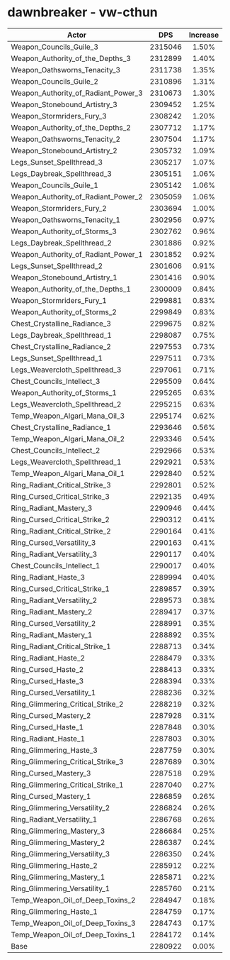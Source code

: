 # dawnbreaker - vw-cthun
| Actor | DPS | Increase |
|---|:---:|:---:|
|Weapon_Councils_Guile_3|2315046|1.50%|
|Weapon_Authority_of_the_Depths_3|2312899|1.40%|
|Weapon_Oathsworns_Tenacity_3|2311738|1.35%|
|Weapon_Councils_Guile_2|2310896|1.31%|
|Weapon_Authority_of_Radiant_Power_3|2310673|1.30%|
|Weapon_Stonebound_Artistry_3|2309452|1.25%|
|Weapon_Stormriders_Fury_3|2308242|1.20%|
|Weapon_Authority_of_the_Depths_2|2307712|1.17%|
|Weapon_Oathsworns_Tenacity_2|2307504|1.17%|
|Weapon_Stonebound_Artistry_2|2305732|1.09%|
|Legs_Sunset_Spellthread_3|2305217|1.07%|
|Legs_Daybreak_Spellthread_3|2305151|1.06%|
|Weapon_Councils_Guile_1|2305142|1.06%|
|Weapon_Authority_of_Radiant_Power_2|2305059|1.06%|
|Weapon_Stormriders_Fury_2|2303694|1.00%|
|Weapon_Oathsworns_Tenacity_1|2302956|0.97%|
|Weapon_Authority_of_Storms_3|2302762|0.96%|
|Legs_Daybreak_Spellthread_2|2301886|0.92%|
|Weapon_Authority_of_Radiant_Power_1|2301852|0.92%|
|Legs_Sunset_Spellthread_2|2301606|0.91%|
|Weapon_Stonebound_Artistry_1|2301416|0.90%|
|Weapon_Authority_of_the_Depths_1|2300009|0.84%|
|Weapon_Stormriders_Fury_1|2299881|0.83%|
|Weapon_Authority_of_Storms_2|2299849|0.83%|
|Chest_Crystalline_Radiance_3|2299675|0.82%|
|Legs_Daybreak_Spellthread_1|2298087|0.75%|
|Chest_Crystalline_Radiance_2|2297553|0.73%|
|Legs_Sunset_Spellthread_1|2297511|0.73%|
|Legs_Weavercloth_Spellthread_3|2297061|0.71%|
|Chest_Councils_Intellect_3|2295509|0.64%|
|Weapon_Authority_of_Storms_1|2295265|0.63%|
|Legs_Weavercloth_Spellthread_2|2295215|0.63%|
|Temp_Weapon_Algari_Mana_Oil_3|2295174|0.62%|
|Chest_Crystalline_Radiance_1|2293646|0.56%|
|Temp_Weapon_Algari_Mana_Oil_2|2293346|0.54%|
|Chest_Councils_Intellect_2|2292966|0.53%|
|Legs_Weavercloth_Spellthread_1|2292921|0.53%|
|Temp_Weapon_Algari_Mana_Oil_1|2292840|0.52%|
|Ring_Radiant_Critical_Strike_3|2292801|0.52%|
|Ring_Cursed_Critical_Strike_3|2292135|0.49%|
|Ring_Radiant_Mastery_3|2290946|0.44%|
|Ring_Cursed_Critical_Strike_2|2290312|0.41%|
|Ring_Radiant_Critical_Strike_2|2290164|0.41%|
|Ring_Cursed_Versatility_3|2290163|0.41%|
|Ring_Radiant_Versatility_3|2290117|0.40%|
|Chest_Councils_Intellect_1|2290017|0.40%|
|Ring_Radiant_Haste_3|2289994|0.40%|
|Ring_Cursed_Critical_Strike_1|2289857|0.39%|
|Ring_Radiant_Versatility_2|2289573|0.38%|
|Ring_Radiant_Mastery_2|2289417|0.37%|
|Ring_Cursed_Versatility_2|2288991|0.35%|
|Ring_Radiant_Mastery_1|2288892|0.35%|
|Ring_Radiant_Critical_Strike_1|2288713|0.34%|
|Ring_Radiant_Haste_2|2288479|0.33%|
|Ring_Cursed_Haste_2|2288413|0.33%|
|Ring_Cursed_Haste_3|2288394|0.33%|
|Ring_Cursed_Versatility_1|2288236|0.32%|
|Ring_Glimmering_Critical_Strike_2|2288219|0.32%|
|Ring_Cursed_Mastery_2|2287928|0.31%|
|Ring_Cursed_Haste_1|2287848|0.30%|
|Ring_Radiant_Haste_1|2287803|0.30%|
|Ring_Glimmering_Haste_3|2287759|0.30%|
|Ring_Glimmering_Critical_Strike_3|2287689|0.30%|
|Ring_Cursed_Mastery_3|2287518|0.29%|
|Ring_Glimmering_Critical_Strike_1|2287040|0.27%|
|Ring_Cursed_Mastery_1|2286859|0.26%|
|Ring_Glimmering_Versatility_2|2286824|0.26%|
|Ring_Radiant_Versatility_1|2286768|0.26%|
|Ring_Glimmering_Mastery_3|2286684|0.25%|
|Ring_Glimmering_Mastery_2|2286387|0.24%|
|Ring_Glimmering_Versatility_3|2286350|0.24%|
|Ring_Glimmering_Haste_2|2285912|0.22%|
|Ring_Glimmering_Mastery_1|2285871|0.22%|
|Ring_Glimmering_Versatility_1|2285760|0.21%|
|Temp_Weapon_Oil_of_Deep_Toxins_2|2284947|0.18%|
|Ring_Glimmering_Haste_1|2284759|0.17%|
|Temp_Weapon_Oil_of_Deep_Toxins_3|2284743|0.17%|
|Temp_Weapon_Oil_of_Deep_Toxins_1|2284172|0.14%|
|Base|2280922|0.00%|
